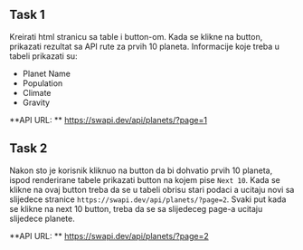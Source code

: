 ## Task 1
Kreirati html stranicu sa table i button-om. Kada se klikne na button, prikazati rezultat sa API rute za prvih 10 planeta. Informacije koje treba u tabeli prikazati su:
* Planet Name
* Population
* Climate
* Gravity

**API URL: ** https://swapi.dev/api/planets/?page=1

## Task 2
Nakon sto je korisnik kliknuo na button da bi dohvatio prvih 10 planeta, ispod renderirane tabele prikazati button na kojem pise `Next 10`. Kada se klikne na ovaj button treba da se u tabeli obrisu stari podaci a ucitaju novi sa slijedece stranice `https://swapi.dev/api/planets/?page=2`.
Svaki put kada se klikne na next 10 button, treba da se sa slijedeceg page-a ucitaju slijedece planete.
 
**API URL: ** https://swapi.dev/api/planets/?page=2
